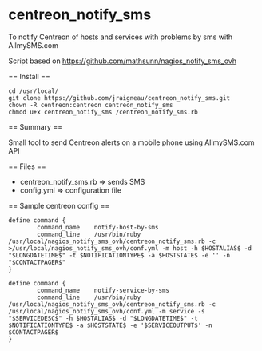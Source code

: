 centreon_notify_sms
=====================

To notify Centreon of hosts and services with problems by sms with AllmySMS.com

Script based on https://github.com/mathsunn/nagios_notify_sms_ovh


== Install ==

	cd /usr/local/  
	git clone https://github.com/jraigneau/centreon_notify_sms.git  
	chown -R centreon:centreon centreon_notify_sms  
	chmod u+x centreon_notify_sms /centreon_notify_sms.rb

== Summary ==

Small tool to send Centreon alerts on a mobile phone using AllmySMS.com API  

== Files ==

* centreon_notify_sms.rb => sends SMS
* config.yml => configuration file

== Sample centreon config ==

	define command {  
	        command_name    notify-host-by-sms  
	        command_line    /usr/bin/ruby /usr/local/nagios_notify_sms_ovh/centreon_notify_sms.rb -c >/usr/local/nagios_notify_sms_ovh/conf.yml -m host -h $HOSTALIAS$ -d "$LONGDATETIME$" -t $NOTIFICATIONTYPE$ -a $HOSTSTATE$ -e '' -n "$CONTACTPAGER$"  
	}

	define command {  
	        command_name    notify-service-by-sms  
	        command_line    /usr/bin/ruby /usr/local/nagios_notify_sms_ovh/centreon_notify_sms.rb -c /usr/local/nagios_notify_sms_ovh/conf.yml -m service -s "$SERVICEDESC$" -h $HOSTALIAS$ -d "$LONGDATETIME$" -t $NOTIFICATIONTYPE$ -a $HOSTSTATE$ -e '$SERVICEOUTPUT$' -n $CONTACTPAGER$  
	}